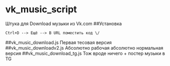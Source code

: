 # vk_music_script
Штука для Download музыки из Vk.com
##Установка
```chrome
Ctrl+D --> Ещё --> В URL поместить код \/

```
##vk_music_download.js
Первая тесовая версия
##vk_music_downloadv2.js
Абсолютно рабочая абсолютно нормальная версия
##vk_music_download_tg.js
Тож вроде ничего + постер музыки в TG